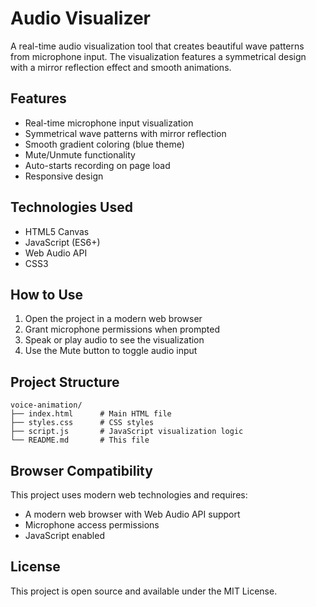 # Audio Visualizer

A real-time audio visualization tool that creates beautiful wave patterns from microphone input. The visualization features a symmetrical design with a mirror reflection effect and smooth animations.

## Features

- Real-time microphone input visualization
- Symmetrical wave patterns with mirror reflection
- Smooth gradient coloring (blue theme)
- Mute/Unmute functionality
- Auto-starts recording on page load
- Responsive design

## Technologies Used

- HTML5 Canvas
- JavaScript (ES6+)
- Web Audio API
- CSS3

## How to Use

1. Open the project in a modern web browser
2. Grant microphone permissions when prompted
3. Speak or play audio to see the visualization
4. Use the Mute button to toggle audio input

## Project Structure

```
voice-animation/
├── index.html      # Main HTML file
├── styles.css      # CSS styles
├── script.js       # JavaScript visualization logic
└── README.md       # This file
```

## Browser Compatibility

This project uses modern web technologies and requires:
- A modern web browser with Web Audio API support
- Microphone access permissions
- JavaScript enabled

## License

This project is open source and available under the MIT License. 